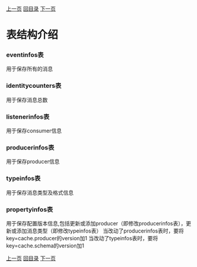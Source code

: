 [上一页](arch.md)
[回目录](../../README.md)
[下一页](message.md)


# 表结构介绍

### eventinfos表

用于保存所有的消息

### identitycounters表

用于保存消息总数

### listenerinfos表

用于保存consumer信息

### producerinfos表

用于保存producer信息

### typeinfos表

用于保存消息类型及格式信息

### propertyinfos表

用于保存配置版本信息,包括更新或添加producer（即修改producerinfos表），更新或添加消息类型（即修改typeinfos表）
当改动了producerinfos表时，要将key=cache.producer的version加1
当改动了typeinfos表时，要将key=cache.schema的version加1


[上一页](arch.md)
[回目录](../../README.md)
[下一页](message.md)